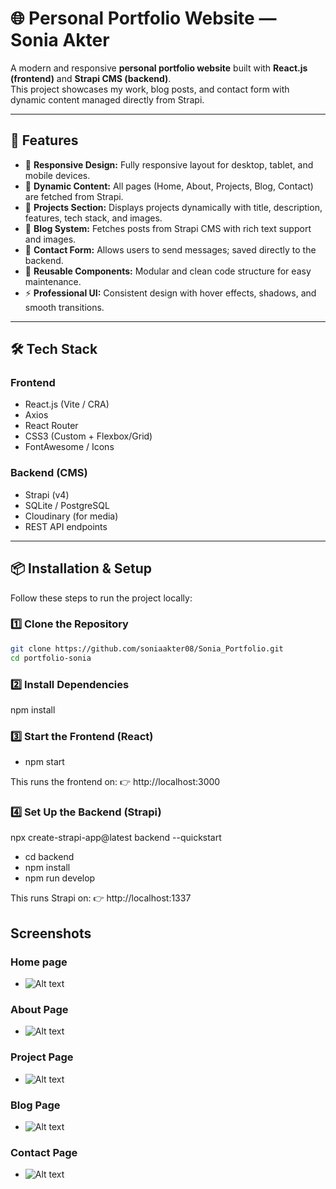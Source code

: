 # 🌐 Personal Portfolio Website — Sonia Akter

A modern and responsive **personal portfolio website** built with **React.js (frontend)** and **Strapi CMS (backend)**.  
This project showcases my work, blog posts, and contact form with dynamic content managed directly from Strapi.

---

## 🚀 Features

- 🎨 **Responsive Design:** Fully responsive layout for desktop, tablet, and mobile devices.
- 🧠 **Dynamic Content:** All pages (Home, About, Projects, Blog, Contact) are fetched from Strapi.
- 💼 **Projects Section:** Displays projects dynamically with title, description, features, tech stack, and images.
- 📰 **Blog System:** Fetches posts from Strapi CMS with rich text support and images.
- 💬 **Contact Form:** Allows users to send messages; saved directly to the backend.
- 🧾 **Reusable Components:** Modular and clean code structure for easy maintenance.
- ⚡ **Professional UI:** Consistent design with hover effects, shadows, and smooth transitions.

---

## 🛠️ Tech Stack

### **Frontend**

- React.js (Vite / CRA)
- Axios
- React Router
- CSS3 (Custom + Flexbox/Grid)
- FontAwesome / Icons

### **Backend (CMS)**

- Strapi (v4)
- SQLite / PostgreSQL
- Cloudinary (for media)
- REST API endpoints

---

## 📦 Installation & Setup

Follow these steps to run the project locally:

### 1️⃣ Clone the Repository

```bash
git clone https://github.com/soniaakter08/Sonia_Portfolio.git
cd portfolio-sonia
```

### 2️⃣ Install Dependencies

npm install

### 3️⃣ Start the Frontend (React)

- npm start

This runs the frontend on:
👉 http://localhost:3000

### 4️⃣ Set Up the Backend (Strapi)

npx create-strapi-app@latest backend --quickstart

- cd backend
- npm install
- npm run develop

This runs Strapi on:
👉 http://localhost:1337

## Screenshots

### Home page

- ![Alt text](https://github.com/soniaakter08/Sonia_Portfolio/blob/master/screenshots/Home_page.png)

### About Page

- ![Alt text](https://github.com/soniaakter08/Sonia_Portfolio/blob/master/screenshots/About_page.png)

### Project Page

- ![Alt text](https://github.com/soniaakter08/Sonia_Portfolio/blob/master/screenshots/Project_page.png)

### Blog Page

- ![Alt text](https://github.com/soniaakter08/Sonia_Portfolio/blob/master/screenshots/Blog_page.png)

### Contact Page

- ![Alt text](https://github.com/soniaakter08/Sonia_Portfolio/blob/master/screenshots/Contact_page.png)
